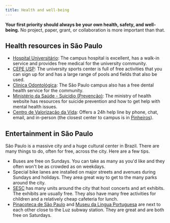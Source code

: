 ```yaml
---
title: Health and well-being
---
```


<div class="lead">

**Your first priority should always be your own health, safety, and
well-being.**
No project, paper, grant, or collaboration is more important than that.

</div>

## Health resources in São Paulo

* [Hospital Universitário](https://www.hu.usp.br/): The campus hospital is
  excellent, has a walk-in service and provides free medical for the university
  community.
* [CEPE USP](https://cepe.usp.br/): The university sports center is full of
  free activities that you can sign up for and has a large range of pools and
  fields that also be used.
* [Clinica Odontológica](https://sau.usp.br/clinica-odontologica/): The São
  Paulo campus also has a free dental health service for the community.
* [Ministério da Saúde - Suicídio (Prevenção)](https://www.gov.br/saude/pt-br/assuntos/saude-de-a-a-z/s/suicidio-prevencao):
  The ministry of health website has resources for suicide prevention and how
  to get help with mental health issues.
* [Centro de Valorização da Vida](https://cvv.org.br/): Offers a 24h help line by phone, chat, email, and in-person (the closest center to campus is in [Pinheiros](https://www.google.com/maps/place/R.+Cerro+Cor%C3%A1,+792+-+21+-+Vila+Romana,+S%C3%A3o+Paulo+-+SP,+05061-100/@-23.5401302,-46.7049922,19.29z/data=!4m5!3m4!1s0x94ce57d3e451c08b:0x28663176a7d2cad5!8m2!3d-23.5397673!4d-46.7047116?entry=ttu)).

## Entertainment in São Paulo

São Paulo is a massive city and a huge cultural center in Brazil. There are
many things to do, often for free, across the city.
Here are a few tips.

* Buses are free on Sundays. You can take as many as you'd like and they often
  won't be as crowded as on weekdays.
* Special bike lanes are installed on major streets and avenues during Sundays
  and holidays. They area great way to get to the many parks around the city.
* [SESC](https://www.sescsp.org.br/) has many units around the city that host
  concerts and art exhibits. The exhibits are usually free. They also have many
  free activities for children and a relatively cheap cafeteria for lunch.
* [Pinacoteca de São Paulo](https://pinacoteca.org.br/) and [Museu da Lingua
  Portuguesa](https://www.museudalinguaportuguesa.org.br/) are next to each
  other close to the Luz subway station. They are great and are both free on
  Saturdays.
